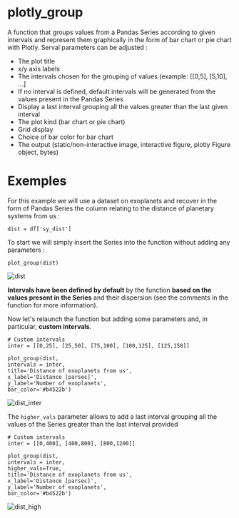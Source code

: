 # plotly_group
A function that groups values from a Pandas Series according to given intervals 
and represent them graphically in the form of bar chart or pie chart with Plotly. Serval 
parameters can be adjusted :
- The plot title
- x/y axis labels
- The intervals chosen for the grouping of values (example: [[0,5], [5,10], ...]
- If no interval is defined, default intervals will be generated from the values present in the Pandas Series
- Display a last interval grouping all the values greater than the last given interval
- The plot kind (bar chart or pie chart)
- Grid display
- Choice of bar color for bar chart
- The output (static/non-interactive image, interactive figure, plotly Figure object, bytes)

# Exemples
For this example we will use a dataset on exoplanets and recover in the form of Pandas Series the column relating to the distance of planetary systems from us :

```
dist = df['sy_dist']
```

To start we will simply insert the Series into the function without adding any parameters :

```
plot_group(dist)
```

![dist](https://user-images.githubusercontent.com/11463619/201731901-2a962c4e-8157-406c-8779-5dc4704f636f.png)

**Intervals have been defined by default** by the function **based on the values present in the Series** and their dispersion (see the comments in the function for more information).

Now let's relaunch the function but adding some parameters and, in particular, **custom intervals**.

```
# Custom intervals
inter = [[0,25], [25,50], [75,100], [100,125], [125,150]]

plot_group(dist,
intervals = inter, 
title='Distance of exoplanets from us', 
x_label='Distance [parsec]',
y_label='Number of exoplanets',
bar_color='#b4522b')
```

![dist_inter](https://user-images.githubusercontent.com/11463619/201731894-64b68c28-929c-4196-9eb0-ac64d143b4ad.png)

The `higher_vals` parameter allows to add a last interval grouping all the values of the Series greater than the last interval provided

```
# Custom intervals
inter = [[0,400], [400,800], [800,1200]]

plot_group(dist,
intervals = inter,
higher_vals=True,
title='Distance of exoplanets from us', 
x_label='Distance [parsec]',
y_label='Number of exoplanets',
bar_color='#b4522b')
```

![dist_high](https://user-images.githubusercontent.com/11463619/201738946-b9657aca-c540-46b7-9cbc-b19d87ffb982.png)
